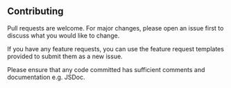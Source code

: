 ## Contributing

Pull requests are welcome. For major changes, please open an issue first to discuss what you would like to change.

If you have any feature requests, you can use the feature request templates provided to submit them as a new issue.

Please ensure that any code committed has sufficient comments and documentation e.g. JSDoc.
